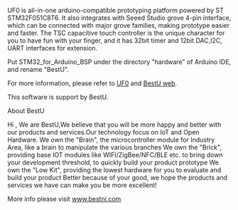 
UF0 is all-in-one arduino-compatible prototyping platform powered by ST STM32F051C8T6. It also integrates with Seeed Studio grove 4-pin interface, which can be connected with major grove families, making prototype easier and faster. The TSC capacitive touch controller is the unique character for you to have fun with your finger, and it has 32bit timer and 12bit DAC,I2C, UART interfaces for extension.

Put STM32_for_Arduino_BSP under the directory "hardware" of Arduino IDE, and rename "BestU".

For more information, please refer to [UF0](http://wiki.bestni.com/index.php/UF0) and [BestU web](http://www.bestni.com).

This software is support by BestU.

About BestU

Hi , We are BestU,We believe that you will be more happy and better with our products and services.Our technology focus on IoT and Open Hardware. We own the "Brain", the microcontroller module for Industry Area, like a brain to manipulate the various branches We own the "Brick", providing base IOT modules like WIFI/ZigBee/NFC/BLE etc. to bring down your development threshold, to quickly build your product prototype We own the "Low Kit", providing the lowest hardware for you to evaluate and build your product Better because of your good, we hope the products and services we have can make you be more excellent!

More info please visit www.bestni.com
